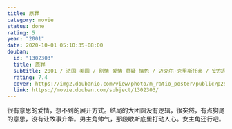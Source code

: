 ```yaml
---
title: 原罪
category: movie
status: done
rating: 5
year: "2001"
date: 2020-10-01 05:10:35+08:00
douban:
  id: "1302303"
  title: 原罪
  subtitle: 2001 / 法国 美国 / 剧情 爱情 悬疑 情色 / 迈克尔·克里斯托弗 / 安东尼奥·班德拉斯 安吉丽娜·朱莉
  rating: 7.4
  cover: https://img2.doubanio.com/view/photo/m_ratio_poster/public/p2563026581.jpg
  link: https://movie.douban.com/subject/1302303/
---
```


很有意思的爱情，想不到的展开方式。结局的大团圆没有逻辑，很突然，有点狗尾的意思，没有让故事升华。男主角帅气，那段歇斯底里打动人心。女主角还行吧。

